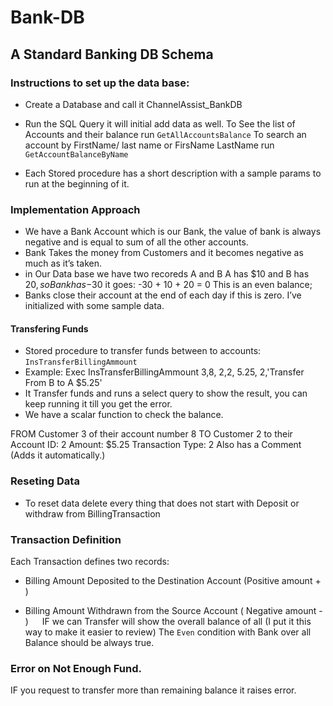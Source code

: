 # Bank-DB

## A Standard Banking DB Schema
### Instructions to set up the data base:
 - Create a Database and call it ChannelAssist_BankDB
 - Run the SQL Query it will initial add data as well.
To See the list of Accounts and their balance run `GetAllAccountsBalance`
To search an account by FirstName/ last name or FirsName LastName run `GetAccountBalanceByName`

 - Each Stored procedure has a short description with a sample params to run at the beginning of it. 

### Implementation Approach

 - We have a Bank Account which is our Bank,  the value of bank is always negative and is equal to sum of all the other accounts. 
 - Bank Takes the money from Customers and it becomes negative as much as it’s taken. 
 - in Our Data base we have two recoreds A and B A has $10 and B has $20, so Bank has -$30 it goes:  -30 + 10 + 20 = 0   This is an even balance; 
 - Banks close their account at the end of each day if this is zero. I’ve initialized with some sample data.  

#### Transfering Funds 

 - Stored procedure to transfer funds between to accounts: `InsTransferBillingAmmount`
 - Example: Exec InsTransferBillingAmmount 3,8, 2,2, 5.25, 2,'Transfer From B to A $5.25'
 - It Transfer funds and runs a select query to show the result, you can keep running it till you get the error. 
 - We have a scalar function to check the balance.
 
FROM Customer 3 of their account number 8
TO Customer 2 to their Account ID: 2 
Amount: $5.25
Transaction Type: 2 
Also has a Comment (Adds it automatically.) 

### Reseting Data
 - To reset data delete every thing that does not start with Deposit or withdraw from BillingTransaction

### Transaction Definition
Each Transaction defines two records: 
+ Billing Amount Deposited to the Destination Account (Positive amount + ) 
- Billing Amount Withdrawn from the Source Account ( Negative amount - ) 
 
IF we can Transfer will show the overall balance of all (I put it this way to make it easier to review) 
The `Even` condition with Bank over all Balance should be always true.
	
### Error on Not Enough Fund. 
IF you request to transfer more than remaining balance it raises error. 
 



